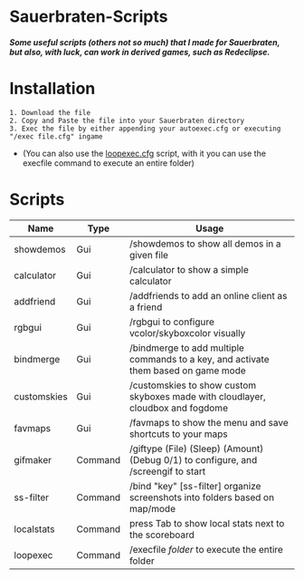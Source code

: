 
# Sauerbraten-Scripts
  ##### Some useful scripts (others not so much) that I made for Sauerbraten, but also, with luck, can work in derived games, such as Redeclipse.
  
# Installation
 
    1. Download the file
    2. Copy and Paste the file into your Sauerbraten directory
    3. Exec the file by either appending your autoexec.cfg or executing "/exec file.cfg" ingame
 * (You can also use the [loopexec.cfg](https://github.com/SalatielSauer/Sauerbraten-Content/blob/master/Scripts/loopexec.cfg "loopexec.cfg: execute multiple scripts from a folder") script, with it you can use the execfile command to execute an entire folder)
 
 # Scripts
 
 Name | Type | Usage
--- | --- | ---
showdemos | Gui | /showdemos to show all demos in a given file
calculator | Gui | /calculator to show a simple calculator
addfriend | Gui | /addfriends to add an online client as a friend
rgbgui | Gui | /rgbgui to configure vcolor/skyboxcolor visually
bindmerge | Gui | /bindmerge to add multiple commands to a key, and activate them based on game mode
customskies | Gui | /customskies to show custom skyboxes made with cloudlayer, cloudbox and fogdome
favmaps | Gui | /favmaps to show the menu and save shortcuts to your maps
gifmaker | Command | /giftype (File) (Sleep) (Amount) (Debug 0/1) to configure, and /screengif to start
ss-filter | Command | /bind "key" [ss-filter] organize screenshots into folders based on map/mode
localstats | Command | press Tab to show local stats next to the scoreboard
loopexec | Command | /execfile *folder* to execute the entire folder
